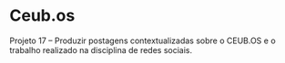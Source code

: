 # Ceub.os
Projeto 17 – Produzir postagens contextualizadas sobre o CEUB.OS e o trabalho realizado na disciplina de redes sociais.
